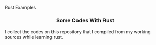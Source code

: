 Rust Examples
<h3 align="center">Some Codes With Rust</h3>

I collect the codes on this repository that I compiled from my working sources while learning rust.
